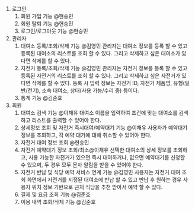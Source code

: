 1. 로그인
    1. 회원 가입 기능 @현승민 
    2. 회원 탈퇴 기능 @현승민 
    3. 로그인/로그아웃 기능 @현승민 
2. 관리자
    1. 대여소 등록/조회/삭제 기능 @김영민 
    관리자는 대여소 정보를 등록 할 수 있고 등록된 대여소의 리스트를 조회 할 수 있다. 그리고 삭제하고 싶은 대여소가 있다면 삭제를 할 수 있다.  
    2. 자전거 등록/조회/삭제 기능 @김영민 
    관리자는 자전거 정보를 등록 할 수 있고 등록된 자전거의 리스트를 조회 할 수 있다. 그리고 삭제하고 싶은 자전거가 있다면 삭제를 할 수 있다. 등록 시 입력 정보는 자전거 ID, 자전거 제품명, 유형(일반/전기), 소속 대여소, 상태(사용 가능/수리 중) 등이다.
    3. 통계 기능 @김준호 
3. 회원
    1. 대여소 검색 기능 @이채유 
      대여소 이름을 입력하여 조건에 맞는 대여소를 검색하고 리스트를 출력할 수 있어야 한다.
    2. 상세정보 조회 및 자전거 즉시대여/예약대기 기능 @이채유 
      사용자가 예약대기 정보를 조회하고, 각 예약 대기에 대해 취소할 수 있어야 한다.
    3. 자전거 대여 정보 조회 @현승민 
    4. 자전거 예약대기 정보 조회/최소@이채유 
      선택한 대여소의 상세 정보를 조회하고, 사용 가능한 자전거가 있으면 즉시 대여하거나, 없으면 예약대기를 신청할 수 있으며, 두 경우 모두 문자 알림을 받을 수 있어야 한다.
    5. 자전거 반납 및 식당 예약 서비스 연계 기능 @김영민 
    사용자는 자전거 대여 조회 화면에서 자전거를 지정된 대여소에 반납 할 수 있고 반납 후 원하는 경우 사용자 위치 정보 기반으로 근처 식당을 추천 받아서 예약 할 수 있다.
    6. 결제 및 요금 조회 기능 @김준호 
    7. 이용 내역 조회/삭제 기능 @김준호
